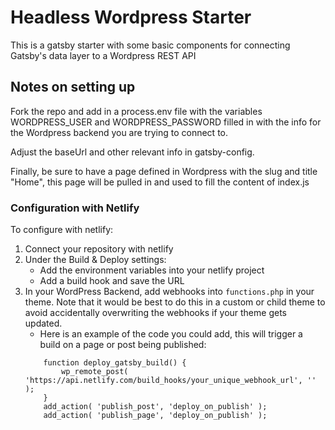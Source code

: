 # Headless Wordpress Starter

This is a gatsby starter with some basic components for connecting Gatsby's data layer to a Wordpress REST API

## Notes on setting up

Fork the repo and add in a process.env file with the variables WORDPRESS_USER and WORDPRESS_PASSWORD filled in with the info for the Wordpress backend you are trying to connect to.

Adjust the baseUrl and other relevant info in gatsby-config.

Finally, be sure to have a page defined in Wordpress with the slug and title "Home", this page will be pulled in and used to fill the content of index.js

### Configuration with Netlify

To configure with netlify:

1.  Connect your repository with netlify
2.  Under the Build & Deploy settings:
    - Add the environment variables into your netlify project
    - Add a build hook and save the URL
3.  In your WordPress Backend, add webhooks into `functions.php` in your theme. Note that it would be best to do this in a custom or child theme to avoid accidentally overwriting the webhooks if your theme gets updated.
    - Here is an example of the code you could add, this will trigger a build on a page or post being published:
    ```
        function deploy_gatsby_build() {
            wp_remote_post( 'https://api.netlify.com/build_hooks/your_unique_webhook_url', '' );
        }
        add_action( 'publish_post', 'deploy_on_publish' );
        add_action( 'publish_page', 'deploy_on_publish' );
    ```
